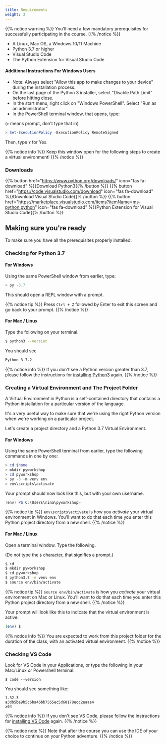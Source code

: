 ```yaml
---
title: Requirements
weight: 3
---
```


{{% notice warning %}}
You'll need a few mandatory prerequisites for successfully participating in the course.
{{% /notice %}}

- A Linux, Mac OS, a Windows 10/11 Machine
- Python 3.7 or higher
- Visual Studio Code
- The Python Extension for Visual Studio Code


#### Additional Instructions For Windows Users

- Note: Always select "Allow this app to make changes to your device" during the installation process.
- On the last page of the Python 3 installer, select "Disable Path Limit" before hitting close.
- In the start menu, right click on "Windows PowerShell". Select "Run as an administrator"
- In the PowerShell terminal window, that opens, type:

(`>` means prompt, don't type that in)

```powershell
> Set-ExecutionPolicy -ExecutionPolicy RemoteSigned
```

Then, type `Y` for Yes.

{{% notice info %}}
Keep this window open for the following steps to create a virtual environment!
{{% /notice %}}

### Downloads

{{% button href="https://www.python.org/downloads/" icon="fas fa-download" %}}Download Python3{{% /button %}}
{{% button href="https://code.visualstudio.com/download" icon="fas fa-download" %}}Download Visual Studio Code{{% /button %}}
{{% button href="https://marketplace.visualstudio.com/items?itemName=ms-python.python" icon="fas fa-download" %}}Python Extension for Visual Studio Code{{% /button %}}

## Making sure you're ready

To make sure you have all the prerequisites properly installed:

### Checking for Python 3.7

#### For Windows

Using the same PowerShell window from earlier, type:

```powershell
> py -3.7
```

This should open a REPL window with a prompt.

{{% notice tip %}}
Press `Ctrl + Z` followed by Enter to exit this screen and go back to your prompt.
{{% /notice %}}

#### For Mac / Linux

Type the following on your terminal.
```bash
$ python3 --version
```

You should see
```bash
Python 3.7.2
```

{{% notice info %}}
If you don't see a Python version greater than 3.7, please follow the instructions for [installing Python3](https://www.python.org/downloads/) again.
{{% /notice %}}

### Creating a Virtual Environment and The Project Folder

A Virtual Environment in Python is a self-contained directory that contains a Python installation for a particular version of the language.

It's a very useful way to make sure that we're using the right Python version when we're working on a particular project.

Let's create a project directory and a Python 3.7 Virtual Environment.

#### For Windows

Using the same PowerShell terminal from earlier, type the following commands in one by one:

```powershell
> cd $home
> mkdir pyworkshop
> cd pyworkshop
> py -3 -m venv env
> env\scripts\activate
```

Your prompt should now look like this, but with your own username.

```powershell
(env) PS C:\Users\nina\pyworkshop>
```

{{% notice tip %}}
`env\scripts\activate` is how you *activate* your virtual environment in Windows. You'll want to do that each time you enter this Python project directory from a new shell.
{{% /notice %}}

#### For Mac / Linux

Open a terminal window. Type the following.

(Do not type the `$` character, that signifies a prompt.)

```bash
$ cd
$ mkdir pyworkshop
$ cd pyworkshop
$ python3.7 -m venv env
$ source env/bin/activate
```

{{% notice tip %}}
`source env/bin/activate` is how you *activate* your virtual environment on Mac or Linux. You'll want to do that each time you enter this Python project directory from a new shell.
{{% /notice %}}

Your prompt will look like this to indicate that the virtual environment is active.

```bash
(env) $
```

{{% notice info %}}
You are expected to work from this project folder for the duration of the class, with an activated virtual environment.
{{% /notice %}}

### Checking VS Code

Look for VS Code in your Applications, or type the following in your Mac/Linux *or* Powershell terminal.

```text
$ code --version
```

You should see something like:

```text
1.32.3
a3db5be9b5c6ba46bb7555ec5d60178ecc2eaae4
x64
```

{{% notice info %}}
If you don't see VS Code, please follow the instructions for [installing VS Code](https://code.visualstudio.com/download) again.
{{% /notice %}}

{{% notice note %}}
Note that after the course you can use the IDE of your choice to continue on your Python adventure.
{{% /notice %}}
